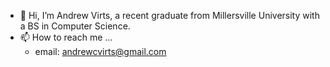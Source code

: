 - 👋 Hi, I’m Andrew Virts, a recent graduate from Millersville University with a BS in Computer Science.
- 📫 How to reach me ...
  - email: andrewcvirts@gmail.com

<!---
acvirts23/acvirts23 is a ✨ special ✨ repository because its `README.md` (this file) appears on your GitHub profile.
You can click the Preview link to take a look at your changes.
--->

